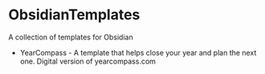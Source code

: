# ObsidianTemplates
A collection of templates for Obsidian


- YearCompass - A template that helps close your year and plan the next one. Digital version of yearcompass.com
